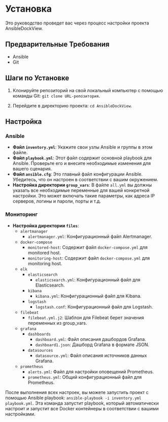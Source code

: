 # Установка

Это руководство проведет вас через процесс настройки проекта AnsibleDockView.

## Предварительные Требования

- Ansible
- Git

## Шаги по Установке

1. Клонируйте репозиторий на свой локальный компьютер с помощью команды Git: `git clone URL-репозитория`.

2. Перейдите в директорию проекта: `cd AnsibleDockView`.

## Настройка

### Ansible

- **Файл `inventory.yml`**: Укажите свои узлы Ansible и группы в этом файле.
- **Файл `playbook.yml`**: Этот файл содержит основной playbook для Ansible. Проверьте его и внесите необходимые изменения для вашего сценария.
- **Файл `ansible.cfg`**: Это главный файл конфигурации Ansible. Убедитесь, что он настроен в соответствии с вашим окружением.
- **Настройка директории `group_vars`**: В файле `all.yml` вы должны указать все необходимые переменные для вашей конкретной настройки. Это может включать такие параметры, как адреса IP серверов, логины и пароли, порты и т.д.

### Мониторинг

- **Настройка директории `files`**: 
  - `alertmanager`
    - `alertmanager.yml`: Конфигурационный файл Alertmanager.
  - `docker-compose`
    - `monitored-host`: Содержит файл `docker-compose.yml` для monitored host.
    - `monitoring-host`: Содержит файл `docker-compose.yml` для monitoring host.
  - `elk`
    - `elasticsearch`
      - `elasticsearch.yml`: Конфигурационный файл для Elasticsearch.
    - `kibana`
      - `kibana.yml`: Конфигурационный файл для Kibana.
    - `logstash`
      - `logstash.conf`: Конфигурационный файл для Logstash.
  - `filebeat`
    - `filebeat.yml.j2`: Шаблон для Filebeat берет значения переменных из group_vars.
  - `grafana`
    - `dashboards`
      - `dashboard.yml`: Файл описания дашбордов Grafana.
      - `dashboard1.json`: Дашборд Grafana в формате JSON.
    - `datasources`
      - `datasource.yml`: Файл описания источников данных Grafana.
  - `prometheus` 
    - `alerts.yml`: Файл для настройки оповещений Prometheus.
    - `prometheus.yml`: Общий конфигурационный файл для Prometheus.

После выполнения всех настроек, вы можете запустить проект с помощью Ansible playbook: `ansible-playbook -i inventory.yml playbook.yml`. Эта команда запустит playbook, который автоматически настроит и запустит все Docker контейнеры в соответствии с вашими настройками.
